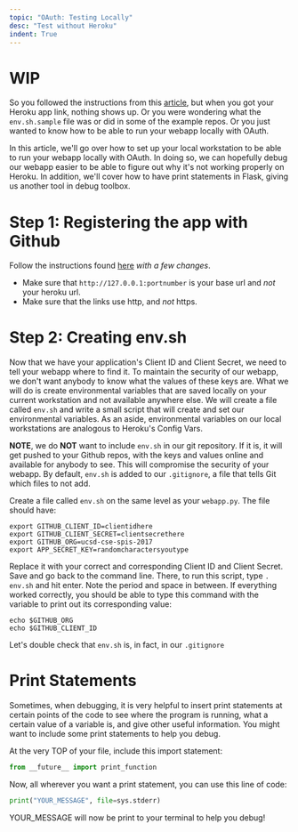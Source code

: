```yaml
---
topic: "OAuth: Testing Locally"
desc: "Test without Heroku"
indent: True
---
```


# WIP

So you followed the instructions from this [article](/webapps/oauth_actually), but when you got your Heroku app link, nothing shows up. Or you were wondering what the `env.sh.sample` file was or did in some of the example repos. Or you just wanted to know how to be able to run your webapp locally with OAuth.

In this article, we'll go over how to set up your local workstation to be able to run your webapp locally with OAuth. In doing so, we can hopefully debug our webapp easier to be able to figure out why it's not working properly on Heroku. In addition, we'll cover how to have print statements in Flask, giving us another tool in debug toolbox.

# Step 1: Registering the app with Github

Follow the instructions found [here](/webapps/oauth_github) *with a few changes*.

* Make sure that `http://127.0.0.1:portnumber` is your base url and *not* your heroku url. 
* Make sure that the links use http, and *not* https.

# Step 2: Creating env.sh

Now that we have your application's Client ID and Client Secret, we need to tell your webapp where to find it. To maintain the security of our webapp, we don't want anybody to know what the values of these keys are. What we will do is create environmental variables that are saved locally on your current workstation and not available anywhere else. We will create a file called `env.sh` and write a small script that will create and set our environmental variables. As an aside, environmental variables on our local workstations are analogous to Heroku's Config Vars.

**NOTE**, we do **NOT** want to include `env.sh` in our git repository. If it is, it will get pushed to your Github repos, with the keys and values online and available for anybody to see. This will compromise the security of your webapp. By default, `env.sh` is added to our `.gitignore`, a file that tells Git which files to not add. 

Create a file called `env.sh` on the same level as your `webapp.py`. The file should have: 

```
export GITHUB_CLIENT_ID=clientidhere
export GITHUB_CLIENT_SECRET=clientsecrethere
export GITHUB_ORG=ucsd-cse-spis-2017
export APP_SECRET_KEY=randomcharactersyoutype
```

Replace it with your correct and corresponding Client ID and Client Secret. Save and go back to the command line. There, to run this script, type `. env.sh` and hit enter. Note the period and space in between. If everything worked correctly, you should be able to type this command with the variable to print out its corresponding value:

```
echo $GITHUB_ORG
echo $GITHUB_CLIENT_ID
```

Let's double check that `env.sh` is, in fact, in our `.gitignore`



# Print Statements

Sometimes, when debugging, it is very helpful to insert print statements at certain points of the code to see where the program is running, what a certain value of a variable is, and give other useful information. You might want to include some print statements to help you debug.

At the very TOP of your file, include this import statement:

```python
from __future__ import print_function
```

Now, all wherever you want a print statement, you can use this line of code:

```python
print("YOUR_MESSAGE", file=sys.stderr)
```

YOUR_MESSAGE will now be print to your terminal to help you debug!
